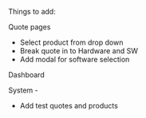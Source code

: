 



Things to add: 

Quote pages
 - Select product from drop down 
 - Break quote in to Hardware and SW
 - Add modal for software selection




Dashboard



System -
 - Add test quotes and products
